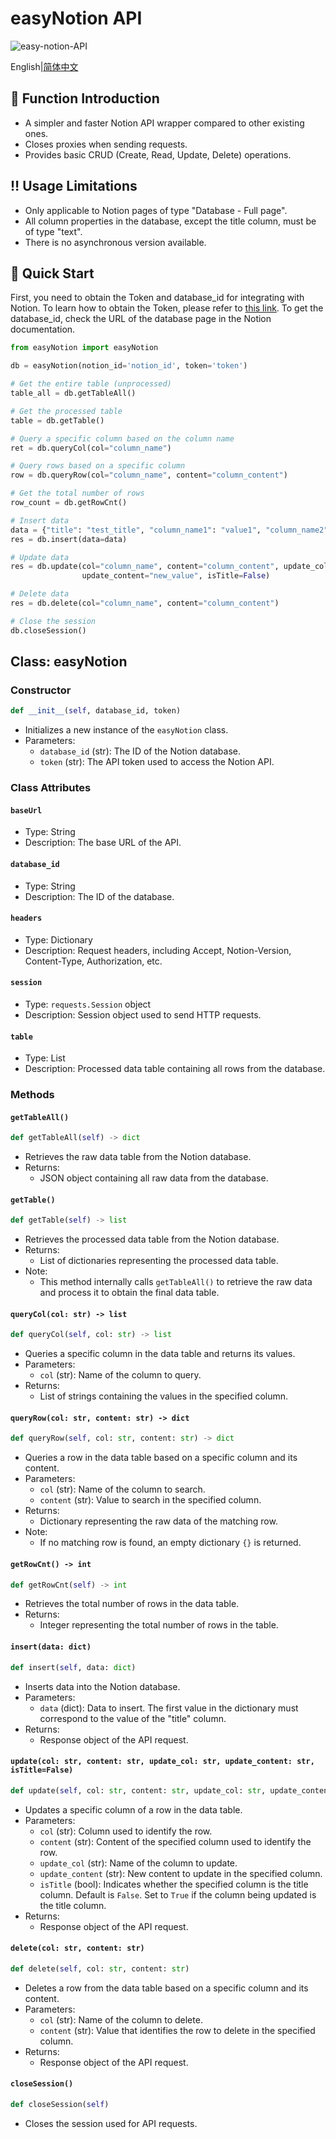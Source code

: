 # easyNotion API

![easy-notion-API](https://socialify.git.ci/zuo-shi-yun/easy-notion-API/image?description=1&language=1&logo=https%3A%2F%2Fi.postimg.cc%2Ffb52nbP0%2FNotion.png&name=1&theme=Light)

English|[简体中文](README-zh.md)

:muscle: Function Introduction
------------------------------

* A simpler and faster Notion API wrapper compared to other existing ones.
* Closes proxies when sending requests.
* Provides basic CRUD (Create, Read, Update, Delete) operations.

:bangbang: Usage Limitations
----------------------------

* Only applicable to Notion pages of type "Database - Full page".
* All column properties in the database, except the title column, must be of type "text".
* There is no asynchronous version available.

:wrench: Quick Start
--------------------

First, you need to obtain the Token and database\_id for integrating with Notion. To learn how to obtain the Token,
please refer
to [this link](https://developers.notion.com/docs/getting-started#step-2-share-a-database-with-your-integration). To get
the database\_id, check the URL of the database page in the Notion documentation.

```python
from easyNotion import easyNotion

db = easyNotion(notion_id='notion_id', token='token')

# Get the entire table (unprocessed)
table_all = db.getTableAll()

# Get the processed table
table = db.getTable()

# Query a specific column based on the column name
ret = db.queryCol(col="column_name")

# Query rows based on a specific column
row = db.queryRow(col="column_name", content="column_content")

# Get the total number of rows
row_count = db.getRowCnt()

# Insert data
data = {"title": "test_title", "column_name1": "value1", "column_name2": "value2"}
res = db.insert(data=data)

# Update data
res = db.update(col="column_name", content="column_content", update_col="update_column_name",
                update_content="new_value", isTitle=False)

# Delete data
res = db.delete(col="column_name", content="column_content")

# Close the session
db.closeSession()
```

Class: easyNotion
-----------------

### Constructor

```python
def __init__(self, database_id, token)
```

* Initializes a new instance of the `easyNotion` class.
* Parameters:
    * `database_id` (str): The ID of the Notion database.
    * `token` (str): The API token used to access the Notion API.

### Class Attributes

#### `baseUrl`

* Type: String
* Description: The base URL of the API.

#### `database_id`

* Type: String
* Description: The ID of the database.

#### `headers`

* Type: Dictionary
* Description: Request headers, including Accept, Notion-Version, Content-Type, Authorization, etc.

#### `session`

* Type: `requests.Session` object
* Description: Session object used to send HTTP requests.

#### `table`

* Type: List
* Description: Processed data table containing all rows from the database.

### Methods

#### `getTableAll()`

```python
def getTableAll(self) -> dict
```

* Retrieves the raw data table from the Notion database.
* Returns:
    * JSON object containing all raw data from the database.

#### `getTable()`

```python
def getTable(self) -> list
```

* Retrieves the processed data table from the Notion database.
* Returns:
    * List of dictionaries representing the processed data table.
* Note:
    * This method internally calls `getTableAll()` to retrieve the raw data and process it to obtain the final data
      table.

#### `queryCol(col: str) -> list`

```python
def queryCol(self, col: str) -> list
```

* Queries a specific column in the data table and returns its values.
* Parameters:
    * `col` (str): Name of the column to query.
* Returns:
    * List of strings containing the values in the specified column.

#### `queryRow(col: str, content: str) -> dict`

```python
def queryRow(self, col: str, content: str) -> dict
```

* Queries a row in the data table based on a specific column and its content.
* Parameters:
    * `col` (str): Name of the column to search.
    * `content` (str): Value to search in the specified column.
* Returns:
    * Dictionary representing the raw data of the matching row.
* Note:
    * If no matching row is found, an empty dictionary `{}` is returned.

#### `getRowCnt() -> int`

```python
def getRowCnt(self) -> int
```

* Retrieves the total number of rows in the data table.
* Returns:
    * Integer representing the total number of rows in the table.

#### `insert(data: dict)`

```python
def insert(self, data: dict)
```

* Inserts data into the Notion database.
* Parameters:
    * `data` (dict): Data to insert. The first value in the dictionary must correspond to the value of the "title"
      column.
* Returns:
    * Response object of the API request.

#### `update(col: str, content: str, update_col: str, update_content: str, isTitle=False)`

```python
def update(self, col: str, content: str, update_col: str, update_content: str, isTitle=False)
```

* Updates a specific column of a row in the data table.
* Parameters:
    * `col` (str): Column used to identify the row.
    * `content` (str): Content of the specified column used to identify the row.
    * `update_col` (str): Name of the column to update.
    * `update_content` (str): New content to update in the specified column.
    * `isTitle` (bool): Indicates whether the specified column is the title column. Default is `False`. Set to `True` if
      the column being updated is the title column.
* Returns:
    * Response object of the API request.

#### `delete(col: str, content: str)`

```python
def delete(self, col: str, content: str)
```

* Deletes a row from the data table based on a specific column and its content.
* Parameters:
    * `col` (str): Name of the column to delete.
    * `content` (str): Value that identifies the row to delete in the specified column.
* Returns:
    * Response object of the API request.

#### `closeSession()`

```python
def closeSession(self)
```

* Closes the session used for API requests.